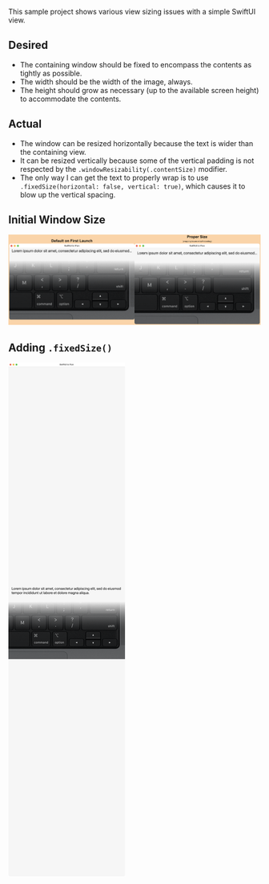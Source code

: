 This sample project shows various view sizing issues with a simple SwiftUI view.

## Desired

* The containing window should be fixed to encompass the contents as tightly
	as possible.
* The width should be the width of the image, always.
* The height should grow as necessary (up to the available screen height)
	to accommodate the contents.

## Actual

* The window can be resized horizontally because the text is wider than the
	containing view.
* It can be resized vertically because some of the vertical padding is not
	respected by the `.windowResizability(.contentSize)` modifier.
* The only way I can get the text to properly wrap is to use `.fixedSize(horizontal: false, vertical: true)`,
	which causes it to blow up the vertical spacing.

## Initial Window Size

![](Assets/InitialSizeIssue.png)

## Adding `.fixedSize()`

![](Assets/WithFixedSize.png)

